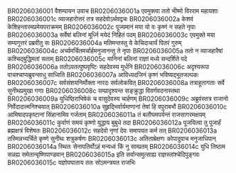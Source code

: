 BR0206036001	वैशम्पायन उवाच
BR0206036001a	एवमुक्त्वा ततो भीष्मो विरराम महायशाः
BR0206036001c	व्याजहारोत्तरं तत्र सहदेवोऽर्थवद्वचः
BR0206036002a	केशवं केशिहन्तारमप्रमेयपराक्रमम्
BR0206036002c	पूज्यमानं मया यो वः कृष्णं न सहते नृपाः
BR0206036003a	सर्वेषां बलिनां मूर्ध्नि मयेदं निहितं पदम्
BR0206036003c	एवमुक्ते मया सम्यगुत्तरं प्रब्रवीतु सः
BR0206036004a	मतिमन्तस्तु ये केचिदाचार्यं पितरं गुरुम्
BR0206036004c	अर्च्यमर्चितमर्चार्हमनुजानन्तु ते नृपाः
BR0206036005a	ततो न व्याजहारैषां कश्चिद्बुद्धिमतां सताम्
BR0206036005c	मानिनां बलिनां राज्ञां मध्ये सन्दर्शिते पदे
BR0206036006a	ततोऽपतत्पुष्पवृष्टिः सहदेवस्य मूर्धनि
BR0206036006c	अदृश्यरूपा वाचश्चाप्यब्रुवन्साधु साध्विति
BR0206036007a	आविध्यदजिनं कृष्णं भविष्यद्भूतजल्पकः
BR0206036007c	सर्वसंशयनिर्मोक्ता नारदः सर्वलोकवित्
BR0206036008a	तत्राहूतागताः सर्वे सुनीथप्रमुखा गणाः
BR0206036008c	सम्प्रादृश्यन्त सङ्क्रुद्धा विवर्णवदनास्तथा
BR0206036009a	युधिष्ठिराभिषेकं च वासुदेवस्य चार्हणम्
BR0206036009c	अब्रुवंस्तत्र राजानो निर्वेदादात्मनिश्चयात्
BR0206036010a	सुहृद्भिर्वार्यमाणानां तेषां हि वपुराबभौ
BR0206036010c	आमिषादपकृष्टानां सिंहानामिव गर्जताम्
BR0206036011a	तं बलौघमपर्यन्तं राजसागरमक्षयम्
BR0206036011c	कुर्वाणं समयं कृष्णो युद्धाय बुबुधे तदा
BR0206036012a	पूजयित्वा तु पूजार्हं ब्रह्मक्षत्रं विशेषतः
BR0206036012c	सहदेवो नृणां देवः समापयत कर्म तत्
BR0206036013a	तस्मिन्नभ्यर्चिते कृष्णे सुनीथः शत्रुकर्षणः
BR0206036013c	अतिताम्रेक्षणः कोपादुवाच मनुजाधिपान्
BR0206036014a	स्थितः सेनापतिर्वोऽहं मन्यध्वं किं नु साम्प्रतम्
BR0206036014c	युधि तिष्ठाम सन्नह्य समेतान्वृष्णिपाण्डवान्
BR0206036015a	इति सर्वान्समुत्साह्य राज्ञस्तांश्चेदिपुङ्गवः
BR0206036015c	यज्ञोपघाताय ततः सोऽमन्त्रयत राजभिः
